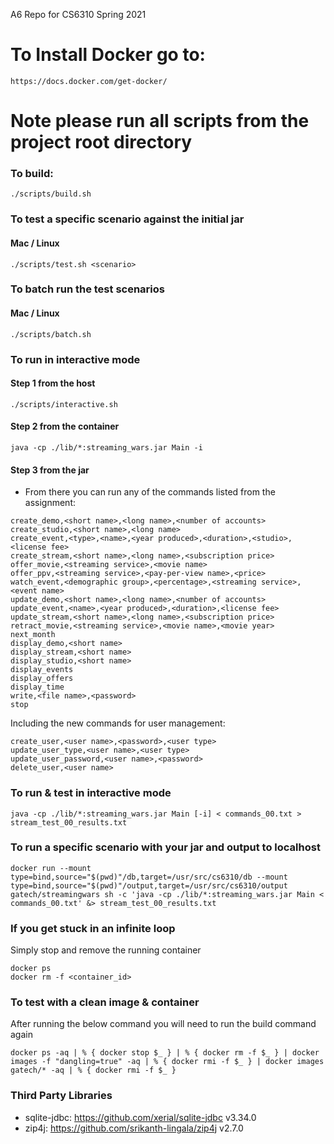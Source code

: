 A6 Repo for CS6310 Spring 2021
# To Install Docker go to:
```
https://docs.docker.com/get-docker/
```

# Note please run all scripts from the project root directory

### To build:

```
./scripts/build.sh
```

### To test a specific scenario against the initial jar
#### Mac / Linux
```
./scripts/test.sh <scenario>
```

### To batch run the test scenarios
#### Mac / Linux
```
./scripts/batch.sh
```

### To run in interactive mode
#### Step 1 from the host 
```
./scripts/interactive.sh
```
#### Step 2 from the container
```
java -cp ./lib/*:streaming_wars.jar Main -i
```
#### Step 3 from the jar
* From there you can run any of the commands listed from the assignment:
```
create_demo,<short name>,<long name>,<number of accounts>
create_studio,<short name>,<long name>
create_event,<type>,<name>,<year produced>,<duration>,<studio>,<license fee>
create_stream,<short name>,<long name>,<subscription price>
offer_movie,<streaming service>,<movie name>
offer_ppv,<streaming service>,<pay-per-view name>,<price>
watch_event,<demographic group>,<percentage>,<streaming service>,<event name>
update_demo,<short name>,<long name>,<number of accounts>
update_event,<name>,<year produced>,<duration>,<license fee>
update_stream,<short name>,<long name>,<subscription price>
retract_movie,<streaming service>,<movie name>,<movie year>
next_month
display_demo,<short name>
display_stream,<short name>
display_studio,<short name>
display_events
display_offers
display_time
write,<file name>,<password>
stop
```

Including the new commands for user management:
```
create_user,<user name>,<password>,<user type>
update_user_type,<user name>,<user type>
update_user_password,<user name>,<password>
delete_user,<user name>
```

### To run & test in interactive mode

```
java -cp ./lib/*:streaming_wars.jar Main [-i] < commands_00.txt > stream_test_00_results.txt
```

### To run a specific scenario with your jar and output to localhost

```
docker run --mount type=bind,source="$(pwd)"/db,target=/usr/src/cs6310/db --mount type=bind,source="$(pwd)"/output,target=/usr/src/cs6310/output gatech/streamingwars sh -c 'java -cp ./lib/*:streaming_wars.jar Main < commands_00.txt' &> stream_test_00_results.txt
```

### If you get stuck in an infinite loop
Simply stop and remove the running container
```
docker ps
docker rm -f <container_id>
```

### To test with a clean image & container
After running the below command you will need to run the build command again
```
docker ps -aq | % { docker stop $_ } | % { docker rm -f $_ } | docker images -f "dangling=true" -aq | % { docker rmi -f $_ } | docker images gatech/* -aq | % { docker rmi -f $_ }
```

### Third Party Libraries
* sqlite-jdbc: https://github.com/xerial/sqlite-jdbc v3.34.0
* zip4j: https://github.com/srikanth-lingala/zip4j v2.7.0
